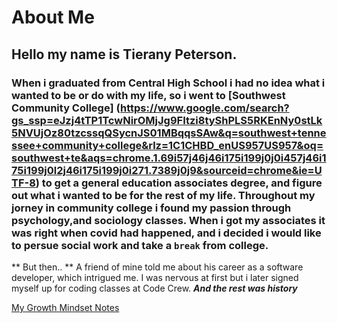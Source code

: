 # About Me #
## Hello my name is Tierany Peterson. ## 
### When i graduated from Central High School i had no idea what i wanted to be or do with my life, so i went to [Southwest Community College] (https://www.google.com/search?gs_ssp=eJzj4tTP1TcwNirOMjJg9FItzi8tyShPLS5RKEnNy0stLk5NVUjOz80tzcssqQSycnJS01MBqqsSAw&q=southwest+tennessee+community+college&rlz=1C1CHBD_enUS957US957&oq=southwest+te&aqs=chrome.1.69i57j46j46i175i199j0j0i457j46i175i199j0l2j46i175i199j0i271.7389j0j9&sourceid=chrome&ie=UTF-8) to get a general education associates degree, and figure out what i wanted to be for the rest of my life. Throughout my jorney in community college i found my passion through psychology,and sociology classes. When i got my associates it was right when covid had happened, and i decided i would like to persue social work and take a ``break`` from college. ###
** But then.. **
A friend of mine told me about his career as a software developer, which intrigued me.
I was nervous at first but i later signed myself up for coding classes at Code Crew.
***And the rest was history***

[My Growth Mindset Notes](https://tieranypeterson.github.io/reading--notes/growthmindset)
